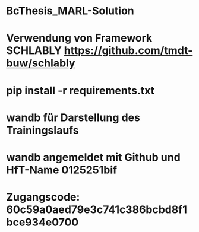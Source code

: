 # BcThesis_MARL-Solution

# Verwendung von Framework SCHLABLY https://github.com/tmdt-buw/schlably
# pip install -r requirements.txt

# wandb für Darstellung des Trainingslaufs
# wandb angemeldet mit Github und HfT-Name 0125251bif
# Zugangscode: 60c59a0aed79e3c741c386bcbd8f1bce934e0700
